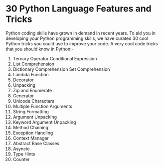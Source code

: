 # 30 Python Language Features and Tricks
Python coding skills have grown in demand in recent years. To aid you in developing your Python programming skills, we have curated 30 cool Python tricks you could use to improve your code.  A very cool code tricks that you should know in Python:-
1. Ternary Operator Conditional Expression
2. List Comprehension
3. Dictionary Comprehension
Set Comprehension
4. Lambda Function
5. Decorator
6. Unpacking
7. Zip and Enumerate
8. Generator
9.  Unicode Characters
10. Multiple Function Arguments
11. String Formatting
12. Argument Unpacking
15. Keyword Argument Unpacking
16. Method Chaining
17. Exception Handling
18. Context Manager
19. Abstract Base Classes
20. Asyncio
21. Type Hints
22. Counter
